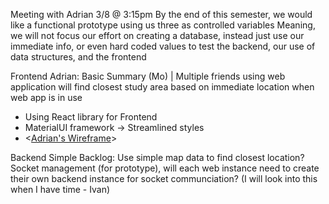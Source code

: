 Meeting with Adrian 3/8 @ 3:15pm
By the end of this semester, we would like a functional prototype using us three as controlled variables
Meaning, we will not focus our effort on creating a database, instead just use our immediate info, or even hard coded values to test the backend, our use of data structures, and the frontend

Frontend Adrian:
Basic Summary (Mo) | Multiple friends using web application will find closest study area based on immediate location when web app is in use

- Using React library for Frontend
- MaterialUI framework -> Streamlined styles
- <[Adrian's Wireframe](https://excalidraw.com/#json=Js3d3bq6b_CHewkD6FfHe,uw3s7M5aRdA1P_RIZneJCA)>

Backend Simple Backlog:
Use simple map data to find closest location?
Socket management (for prototype), will each web instance need to create their own backend instance for socket communciation? (I will look into this when I have time - Ivan)
